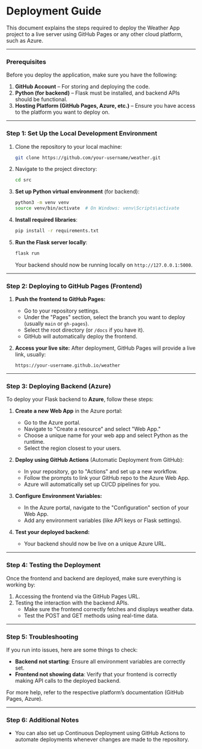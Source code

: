 # **Deployment Guide**

This document explains the steps required to deploy the Weather App project to a live server using GitHub Pages or any other cloud platform, such as Azure.

---

### **Prerequisites**

Before you deploy the application, make sure you have the following:

1. **GitHub Account** – For storing and deploying the code.
2. **Python (for backend)** – Flask must be installed, and backend APIs should be functional.
3. **Hosting Platform (GitHub Pages, Azure, etc.)** – Ensure you have access to the platform you want to deploy on.

---

### **Step 1: Set Up the Local Development Environment**

1. Clone the repository to your local machine:
   ```bash
   git clone https://github.com/your-username/weather.git
   ```
2. Navigate to the project directory:
   ```bash
   cd src
   ```

3. **Set up Python virtual environment** (for backend):
   ```bash
   python3 -m venv venv
   source venv/bin/activate  # On Windows: venv\Scripts\activate
   ```

4. **Install required libraries**:
   ```bash
   pip install -r requirements.txt
   ```

5. **Run the Flask server locally**:
   ```bash
   flask run
   ```

   Your backend should now be running locally on `http://127.0.0.1:5000`.

---

### **Step 2: Deploying to GitHub Pages (Frontend)**

1. **Push the frontend to GitHub Pages:**
   - Go to your repository settings.
   - Under the "Pages" section, select the branch you want to deploy (usually `main` or `gh-pages`).
   - Select the root directory (or `/docs` if you have it).
   - GitHub will automatically deploy the frontend.
   
2. **Access your live site:**
   After deployment, GitHub Pages will provide a live link, usually:
   ```plaintext
   https://your-username.github.io/weather
   ```

---

### **Step 3: Deploying Backend (Azure)**

To deploy your Flask backend to **Azure**, follow these steps:

1. **Create a new Web App** in the Azure portal:
   - Go to the Azure portal.
   - Navigate to "Create a resource" and select "Web App."
   - Choose a unique name for your web app and select Python as the runtime.
   - Select the region closest to your users.

2. **Deploy using GitHub Actions** (Automatic Deployment from GitHub):
   - In your repository, go to "Actions" and set up a new workflow.
   - Follow the prompts to link your GitHub repo to the Azure Web App.
   - Azure will automatically set up CI/CD pipelines for you.

3. **Configure Environment Variables:**
   - In the Azure portal, navigate to the "Configuration" section of your Web App.
   - Add any environment variables (like API keys or Flask settings).

4. **Test your deployed backend:**
   - Your backend should now be live on a unique Azure URL.

---

### **Step 4: Testing the Deployment**

Once the frontend and backend are deployed, make sure everything is working by:

1. Accessing the frontend via the GitHub Pages URL.
2. Testing the interaction with the backend APIs.
   - Make sure the frontend correctly fetches and displays weather data.
   - Test the POST and GET methods using real-time data.

---

### **Step 5: Troubleshooting**

If you run into issues, here are some things to check:

- **Backend not starting**: Ensure all environment variables are correctly set.
- **Frontend not showing data**: Verify that your frontend is correctly making API calls to the deployed backend.

For more help, refer to the respective platform’s documentation (GitHub Pages, Azure).

---

### **Step 6: Additional Notes**

- You can also set up Continuous Deployment using GitHub Actions to automate deployments whenever changes are made to the repository.

